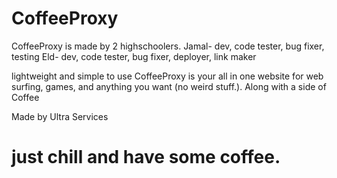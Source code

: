 # CoffeeProxy

CoffeeProxy is made by 2 highschoolers.
Jamal- dev, code tester, bug fixer, testing
Eld- dev, code tester, bug fixer, deployer, link maker

lightweight and simple to use
CoffeeProxy is your all in one website for web surfing, games, and anything you want (no weird stuff.). Along with a side of Coffee

Made by Ultra Services
# just chill and have some coffee.
